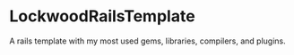 # LockwoodRailsTemplate
A rails template with my most used gems, libraries, compilers, and plugins.
